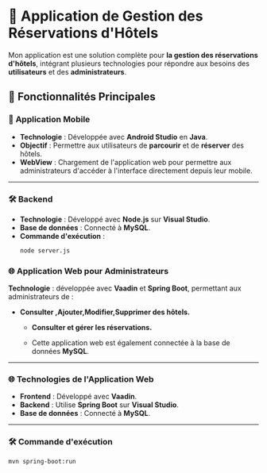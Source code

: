 # 🌟 **Application de Gestion des Réservations d'Hôtels**

Mon application est une solution complète pour **la gestion des réservations d'hôtels**, intégrant plusieurs technologies pour répondre aux besoins des **utilisateurs** et des **administrateurs**.

## 🚀 **Fonctionnalités Principales**

### 🎯 **Application Mobile**
- **Technologie** : Développée avec **Android Studio** en **Java**.
- **Objectif** : Permettre aux utilisateurs de **parcourir** et de **réserver** des hôtels.
- **WebView** : Chargement de l'application web pour permettre aux administrateurs d'accéder à l'interface directement depuis leur mobile.

---

### 🛠️ **Backend**
- **Technologie** : Développé avec **Node.js** sur **Visual Studio**.
- **Base de données** : Connecté à **MySQL**.
- **Commande d'exécution** :  
  ```bash
  node server.js
### 🌐 **Application Web pour Administrateurs**

**Technologie** : développée avec **Vaadin** et **Spring Boot**, permettant aux administrateurs de :  
- **Consulter ,Ajouter,Modifier,Supprimer  des hôtels.**  
  - **Consulter et gérer les réservations.**  
  
  - Cette application web est également connectée à la base de données **MySQL**.

---

### 🌐 **Technologies de l'Application Web**
- **Frontend** : Développé avec **Vaadin**.  
- **Backend** : Utilise **Spring Boot** sur **Visual Studio**.  
- **Base de données** : Connecté à **MySQL**.  

---

### 🛠️ **Commande d'exécution**
```bash
mvn spring-boot:run

